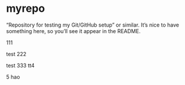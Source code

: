  # myrepo
“Repository for testing my Git/GitHub setup” or similar. It’s nice to have something here, so you’ll see it appear in the README.

111

test 222

test 333
tt4

5 hao